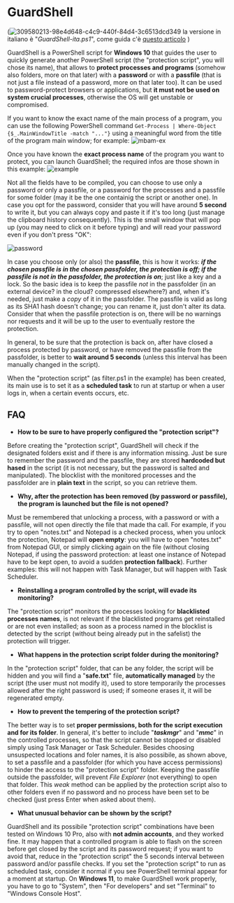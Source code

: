 # GuardShell
(![309580213-98e4d648-c4c9-440f-84d4-3c6513dcd349](https://github.com/Zigul1/GuardShell/assets/157254375/97a8a953-3e88-4cef-b120-b0e6c4aab129) la versione in italiano è "*GuardShell-ita.ps1*", come guida c'è [questo articolo](https://turbolab.it/sicurezza-13/guardshell-proteggere-programmi-password-passfile-4129) )

GuardShell is a PowerShell script for **Windows 10** that guides the user to quickly generate another PowerShell script (the "protection script", you will chose its name), that allows to **protect processes and programs** (somehow also folders, more on that later) with a **password** or with a **passfile** (that is not just a file instead of a password, more on that later too). It can be used to password-protect browsers or applications, but **it must not be used on system crucial processes**, otherwise the OS will get unstable or compromised.

If you want to know the exact name of the main process of a program, you can use the following PowerShell command `Get-Process | Where-Object {$_.MainWindowTitle -match "..."}` using a meaningful word from the title of the program main window; for example:
![mbam-ex](https://github.com/Zigul1/GuardShell/assets/157254375/43c66e54-6cd1-43b8-a6fa-f78cfa8fe7c7)
 
Once you have known the **exact process name** of the program you want to protect, you can launch GuardShell; the required infos are those shown in this example:
![example](https://github.com/Zigul1/GuardShell/assets/157254375/ffbe8153-4c58-4c45-b3b3-859ee05133eb)

Not all the fields have to be compiled, you can choose to use only a password or only a passfile, or a password for the processes and a passfile for some folder (may it be the one containig the script or another one). In case you opt for the password, consider that you will have around **5 second** to write it, but you can always copy and paste it if it's too long (just manage the clipboard history consequently). This is the small window that will pop up (you may need to click on it before typing) and will read your password even if you don't press "OK":

![password](https://github.com/Zigul1/GuardShell/assets/157254375/d313f7ca-40a6-44b7-bdae-f958056b14b3)

In case you choose only (or also) the **passfile**, this is how it works: ***if the chosen passfile is in the chosen passfolder, the protection is off; if the passfile is not in the passfolder, the protection is on***; just like a key and a lock. So the basic idea is to keep the passfile *not* in the passfolder (in an external device? in the cloud? compressed elsewhere?) and, when it's needed, just make a *copy* of it in the passfolder. The passfile is valid as long as its SHA1 hash doesn't change; you can rename it, just don't alter its data. Consider that when the passfile protection is on, there will be no warnings nor requests and it will be up to the user to eventually restore the protection.

In general, to be sure that the protection is back on, after have closed a process protected by password, or have removed the passfile from the passfolder, is better to **wait around 5 seconds** (unless this interval has been manually changed in the script).

When the "protection script" (as filter.ps1 in the example) has been created, its main use is to set it as a **scheduled task** to run at startup or when a user logs in, when a certain events occurs, etc.


## FAQ

+ **How to be sure to have properly configured the "protection script"?**

Before creating the "protection script", GuardShell will check if the designated folders exist and if there is any information missing. Just be sure to remember the password and the passfile, they are stored **hardcoded but hased** in the script (it is not necessary, but the password is salted and manipulated). The blocklist with the monitored processes and the passfolder are in **plain text** in the script, so you can retrieve them.

+ **Why, after the protection has been removed (by password or passfile), the program is launched but the file is not opened?**

Must be remembered that unlocking a process, with a password or with a passfile, will not open directly the file that made tha call. For example, if you try to open "notes.txt" and Notepad is a checked process, when you unlock the protection, Notepad will **open empty**: you will have to open "notes.txt" from Notepad GUI, or simply clicking again on the file (without closing Notepad, if using the password protection: at least one instance of Notepad have to be kept open, to avoid a sudden **protection fallback**). Further examples: this will not happen with Task Manager, but will happen with Task Scheduler.

+ **Reinstalling a program controlled by the script, will evade its monitoring?**

The "protection script" monitors the processes looking for **blacklisted processes names**, is not relevant if the blacklisted programs get reinstalled or are not even installed; as soon as a process named in the blocklist is detected by the script (without being already put in the safelist) the protection will trigger.

+ **What happens in the protection script folder during the monitoring?**

In the "protection script" folder, that can be any folder, the script will be hidden and you will find a "**safe.txt**" file, **automatically managed** by the script (the user must not modify it), used to store temporarily the processes allowed after the right password is used; if someone erases it, it will be regenerated empty.

+ **How to prevent the tempering of the protection script?**

The better way is to set **proper permissions, both for the script execution and for its folder**. In general, it's better to include "***taskmgr***" and "***mmc***" in the controlled processes, so that the script cannot be stopped or disabled simply using Task Manager or Task Scheduler. Besides choosing unsuspected locations and foler names, it is also possibile, as shown above, to set a passfile and a passfolder (for which you have access permissions) to hinder the access to the "protection script" folder. Keeping the passfile outside the passfolder, will prevent *File Explorer* (not everything) to open that folder. This *weak* method can be applied by the protection script also to other folders even if no password and no process have been set to be checked (just press Enter when asked about them).

+ **What unusual behavior can be shown by the script?**

GuardShell and its possibile "protection script" combinations have been tested on Windows 10 Pro, also with **not admin accounts**, and they worked fine. It may happen that a controlled program is able to flash on the screen before get closed by the script and its password request; if you want to avoid that, reduce in the "protection script" the 5 seconds interval between password and/or passfile checks. If you set the "protection script" to run as scheduled task, consider it normal if you see PowerShell terminal appear for a moment at startup. On **Windows 11**, to make GuardShell work properly, you have to go to "System", then "For developers" and set "Terminal" to "Windows Console Host".
